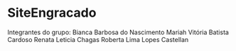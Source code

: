 # SiteEngracado

Integrantes do grupo:
Bianca Barbosa do Nascimento
Mariah Vitória Batista Cardoso
Renata Leticia Chagas
Roberta Lima Lopes Castellan
